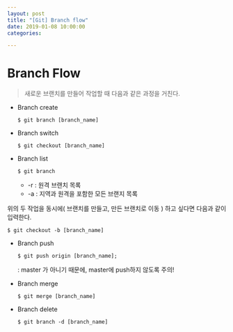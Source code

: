 ```yaml
---
layout: post
title: "[Git] Branch flow"
date: 2019-01-08 10:00:00
categories:

---
```

# Branch Flow

> 새로운 브랜치를 만들어 작업할 때 다음과 같은 과정을 거친다.



- Branch create

  ```text
  $ git branch [branch_name]
  ```



- Branch switch

  ```text
  $ git checkout [branch_name]
  ```



- Branch list

  ```text
  $ git branch
  ```

  - -r : 원격 브랜치 목록
  - -a : 지역과 원격을 포함한 모든 브랜지 목록

위의 두 작업을 동시에( 브랜치를 만들고, 만든 브랜치로 이동 ) 하고 싶다면 다음과 같이 입력한다.

```text
$ git checkout -b [branch_name]
```



- Branch push

  ```text
  $ git push origin [branch_name];
  ```

  : master 가 아니기 때문에, master에 push하지 않도록 주의!



- Branch merge

  ```text
  $ git merge [branch_name]
  ```



- Branch delete

  ```text
  $ git branch -d [branch_name]
  ```